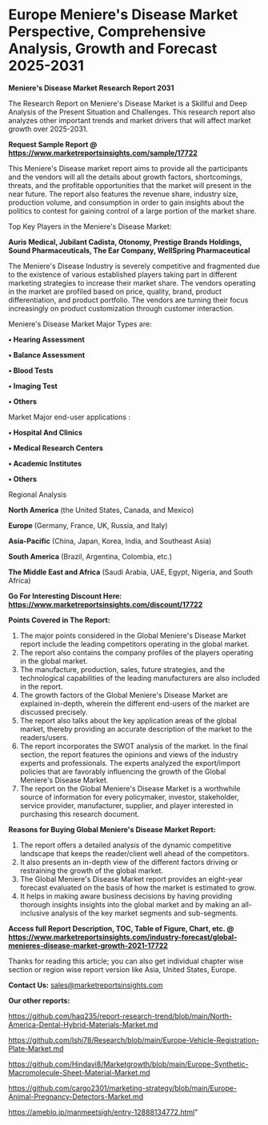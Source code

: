 # Europe Meniere's Disease Market Perspective, Comprehensive Analysis, Growth and Forecast 2025-2031

<strong>Meniere's Disease Market Research Report 2031</strong>

The Research Report on Meniere's Disease Market is a Skillful and Deep Analysis of the Present Situation and Challenges. This research report also analyzes other important trends and market drivers that will affect market growth over 2025-2031.

<strong>Request Sample Report @ <a href=https://www.marketreportsinsights.com/sample/17722>https://www.marketreportsinsights.com/sample/17722</a></strong>

This Meniere's Disease market report aims to provide all the participants and the vendors will all the details about growth factors, shortcomings, threats, and the profitable opportunities that the market will present in the near future. The report also features the revenue share, industry size, production volume, and consumption in order to gain insights about the politics to contest for gaining control of a large portion of the market share.

Top Key Players in the Meniere's Disease Market:

<strong>Auris Medical, Jubilant Cadista, Otonomy, Prestige Brands Holdings, Sound Pharmaceuticals, The Ear Company, WellSpring Pharmaceutical</strong>

The Meniere's Disease Industry is severely competitive and fragmented due to the existence of various established players taking part in different marketing strategies to increase their market share. The vendors operating in the market are profiled based on price, quality, brand, product differentiation, and product portfolio. The vendors are turning their focus increasingly on product customization through customer interaction.

Meniere's Disease Market Major Types are:

<strong>• Hearing Assessment

• Balance Assessment

• Blood Tests

• Imaging Test

• Others</strong>

Market Major end-user applications :

<strong>• Hospital And Clinics

• Medical Research Centers

• Academic Institutes

• Others</strong>

Regional Analysis

</u><strong><b>North America</b></strong> (the United States, Canada, and Mexico)

<strong><b>Europe </b></strong>(Germany, France, UK, Russia, and Italy)

<strong><b>Asia-Pacific</b></strong> (China, Japan, Korea, India, and Southeast Asia)

<strong><b>South America</b></strong> (Brazil, Argentina, Colombia, etc.)

<strong><b>The Middle East and Africa</b></strong> (Saudi Arabia, UAE, Egypt, Nigeria, and South Africa)

<strong>Go For Interesting Discount Here: <a href=https://www.marketreportsinsights.com/discount/17722>https://www.marketreportsinsights.com/discount/17722</a></strong>

<strong>Points Covered in The Report:</strong>
<ol>
  <li>The major points considered in the Global Meniere's Disease Market report include the leading competitors operating in the global market.</li>
  <li>The report also contains the company profiles of the players operating in the global market.</li>
  <li>The manufacture, production, sales, future strategies, and the technological capabilities of the leading manufacturers are also included in the report.</li>
  <li>The growth factors of the Global Meniere's Disease Market are explained in-depth, wherein the different end-users of the market are discussed precisely.</li>
  <li>The report also talks about the key application areas of the global market, thereby providing an accurate description of the market to the readers/users.</li>
  <li>The report incorporates the SWOT analysis of the market. In the final section, the report features the opinions and views of the industry experts and professionals. The experts analyzed the export/import policies that are favorably influencing the growth of the Global Meniere's Disease Market.</li>
  <li>The report on the Global Meniere's Disease Market is a worthwhile source of information for every policymaker, investor, stakeholder, service provider, manufacturer, supplier, and player interested in purchasing this research document.</li>
</ol>
<strong>Reasons for Buying Global Meniere's Disease Market Report:</strong>

<ol>
  <li>The report offers a detailed analysis of the dynamic competitive landscape that keeps the reader/client well ahead of the competitors.</li>
  <li>It also presents an in-depth view of the different factors driving or restraining the growth of the global market.</li>
  <li>The Global Meniere's Disease Market report provides an eight-year forecast evaluated on the basis of how the market is estimated to grow.</li>
  <li>It helps in making aware business decisions by having providing thorough insights insights into the global market and by making an all-inclusive analysis of the key market segments and sub-segments.</li>
</ol>
<strong>Access full Report Description, TOC, Table of Figure, Chart, etc. @ <a href=https://www.marketreportsinsights.com/industry-forecast/global-menieres-disease-market-growth-2021-17722>https://www.marketreportsinsights.com/industry-forecast/global-menieres-disease-market-growth-2021-17722</a></strong>


Thanks for reading this article; you can also get individual chapter wise section or region wise report version like Asia, United States, Europe.

<strong>Contact Us:</strong>
sales@marketreportsinsights.com

<strong>Our other reports:</strong>

<a href=https://github.com/haq235/report-research-trend/blob/main/North-America-Dental-Hybrid-Materials-Market.md>https://github.com/haq235/report-research-trend/blob/main/North-America-Dental-Hybrid-Materials-Market.md</a>

<a href=https://github.com/Ishi78/Research/blob/main/Europe-Vehicle-Registration-Plate-Market.md>https://github.com/Ishi78/Research/blob/main/Europe-Vehicle-Registration-Plate-Market.md</a>

<a href=https://github.com/Hindavi8/Marketgrowth/blob/main/Europe-Synthetic-Macromolecule-Sheet-Material-Market.md>https://github.com/Hindavi8/Marketgrowth/blob/main/Europe-Synthetic-Macromolecule-Sheet-Material-Market.md</a>

<a href=https://github.com/cargo2301/marketing-strategy/blob/main/Europe-Animal-Pregnancy-Detectors-Market.md>https://github.com/cargo2301/marketing-strategy/blob/main/Europe-Animal-Pregnancy-Detectors-Market.md</a>

<a href=https://ameblo.jp/manmeetsigh/entry-12888134772.html>https://ameblo.jp/manmeetsigh/entry-12888134772.html</a>"
